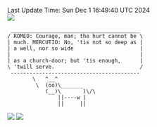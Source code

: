 Last Update Time: 
Sun Dec  1 16:49:40 UTC 2024
<br>![](https://img.shields.io/badge/%E5%A4%A7%E5%AE%B6-%E5%AE%89%E5%AE%89-green)<br>
```
 _________________________________________
/ ROMEO: Courage, man; the hurt cannot be \
| much. MERCUTIO: No, 'tis not so deep as |
| a well, nor so wide                     |
|                                         |
| as a church-door; but 'tis enough,      |
\ 'twill serve.                           /
 -----------------------------------------
        \   ^__^
         \  (oo)\_______
            (__)\       )\/\
                ||----w |
                ||     ||
```
![](https://github-readme-stats.vercel.app/api?username=chenlitw)
![](https://github-readme-stats.vercel.app/api/top-langs/?username=chenlitw)
